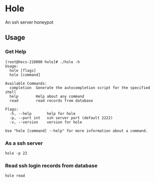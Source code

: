 # Hole
An ssh server honeypot

## Usage
### Get Help
```shell
[root@hecs-210000 hole]# ./hole -h
Usage:
  hole [flags]
  hole [command]

Available Commands:
  completion  Generate the autocompletion script for the specified shell
  help        Help about any command
  read        read records from database

Flags:
  -h, --help       help for hole
  -p, --port int   ssh server port (default 2222)
  -v, --version    version for hole

Use "hole [command] --help" for more information about a command.
```
### As a ssh server
```shell
hole -p 22
```
### Read ssh login records from database
```shell
hole read
```
